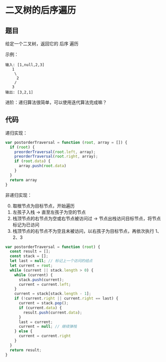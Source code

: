 # 二叉树的后序遍历

## 题目

给定一个二叉树，返回它的 后序 遍历

示例：
```
输入: [1,null,2,3]  
   1
    \
     2
    /
   3 
输出: [3,2,1]
```

进阶：递归算法很简单，可以使用迭代算法完成嘛？

## 代码

递归实现：

```javascript
var postorderTraversal = function (root, array = []) {
  if (root) {
    preorderTraversal(root.left, array);
    preorderTraversal(root.right, array);
    if (root.data) {
      array.push(root.data)
    }
  }
  return array
}
```

非递归实现：

0. 取根节点为目标节点，开始遍历
1. 左孩子入栈 -> 直至左孩子为空的节点
2. 栈顶节点的右节点为空或右节点被访问过 -> 节点出栈访问目标节点，将节点标记为已访问
3. 栈顶节点的右节点不为空且未被访问，以右孩子为目标节点，再依次执行 1、2、3

```javascript
var postorderTraversal = function (root) {
  const result = [];
  const stack = [];
  let last = null; // 标记上一个访问的结点
  let current = root;
  while (current || stack.length > 0) {
    while (current) {
      stack.push(current);
      current = current.left;
    }
    current = stack[stack.length - 1];
    if (!current.right || current.right == last) {
      current = stack.pop();
      if (current.data) {
        result.push(current.data);
      }
      last = current;
      current = null; // 继续弹栈
    } else {
      current = current.right
    }
  }
  return result;
}
```
